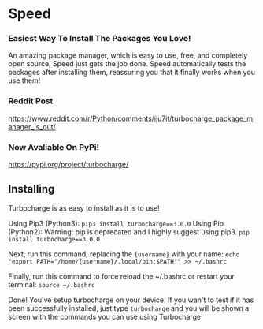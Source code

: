 # Speed

### Easiest Way To Install The Packages You Love!

An amazing package manager, which is easy to use, free, and completely open source, Speed just gets the job done. Speed automatically tests the packages after installing them, reassuring you that it finally works when you use them!

### Reddit Post
https://www.reddit.com/r/Python/comments/iju7it/turbocharge_package_manager_is_out/

### Now Avaliable On PyPi!

https://pypi.org/project/turbocharge/

## Installing

Turbocharge is as easy to install as it is to use!

Using Pip3 (Python3):
```pip3 install turbocharge==3.0.0```
Using Pip (Python2):
Warning: pip is deprecated and I highly suggest using pip3.
```pip install turbocharge==3.0.0```

Next, run this command, replacing the ```{username}``` with your name:
```echo "export PATH="/home/{username}/.local/bin:$PATH"" >> ~/.bashrc```

Finally, run this command to force reload the ~/.bashrc or restart your terminal:
```source ~/.bashrc```

Done! You've setup turbocharge on your device.
If you wan't to test if it has been successfully installed, just type ```turbocharge``` and you will be shown a screen with the commands you can use using Turbocharge
